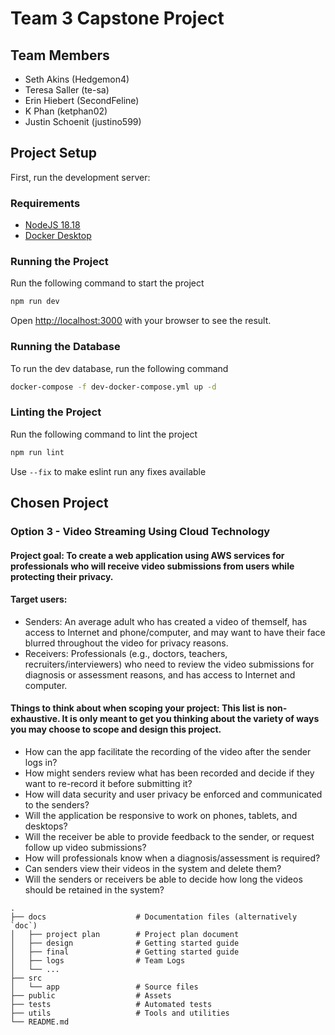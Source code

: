 # Team 3 Capstone Project

## Team Members
- Seth Akins (Hedgemon4)
- Teresa Saller (te-sa)
- Erin Hiebert (SecondFeline)
- K Phan (ketphan02)
- Justin Schoenit (justino599)

## Project Setup
First, run the development server:

### Requirements
- [NodeJS 18.18](https://nodejs.org/en)
- [Docker Desktop](https://www.docker.com/products/docker-desktop/)

### Running the Project

Run the following command to start the project

```bash
npm run dev
```

Open [http://localhost:3000](http://localhost:3000) with your browser to see the result.

### Running the Database

To run the dev database, run the following command

```bash
docker-compose -f dev-docker-compose.yml up -d
```

### Linting the Project

Run the following command to lint the project

```bash
npm run lint
```

Use `--fix` to make eslint run any fixes available

## Chosen Project

### Option 3 - Video Streaming Using Cloud Technology

#### Project goal: To create a web application using AWS services for professionals who will receive video submissions from users while protecting their privacy.

#### Target users:
- Senders: An average adult who has created a video of themself, has access to Internet and phone/computer, and may want to have their face blurred throughout the video for privacy reasons.
- Receivers: Professionals (e.g., doctors, teachers, recruiters/interviewers) who need to review the video submissions for diagnosis or assessment reasons, and has access to Internet and computer. 

#### Things to think about when scoping your project: This list is non-exhaustive. It is only meant to get you thinking about the variety of ways you may choose to scope and design this project.
- How can the app facilitate the recording of the video after the sender logs in?
- How might senders review what has been recorded and decide if they want to re-record it before submitting it?
- How will data security and user privacy be enforced and communicated to the senders?
- Will the application be responsive to work on phones, tablets, and desktops?
- Will the receiver be able to provide feedback to the sender, or request follow up video submissions?
- How will professionals know when a diagnosis/assessment is required?
- Can senders view their videos in the system and delete them?
- Will the senders or receivers be able to decide how long the videos should be retained in the system? 


```
.
├── docs                    # Documentation files (alternatively `doc`)
│   ├── project plan        # Project plan document
│   ├── design              # Getting started guide
│   ├── final               # Getting started guide
│   ├── logs                # Team Logs
│   └── ...          
├── src
│   └── app                 # Source files
├── public                  # Assets
├── tests                   # Automated tests 
├── utils                   # Tools and utilities
└── README.md
```
